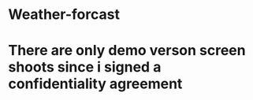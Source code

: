 # Weather-forcast
# There are only demo verson screen shoots since i signed a confidentiality agreement
